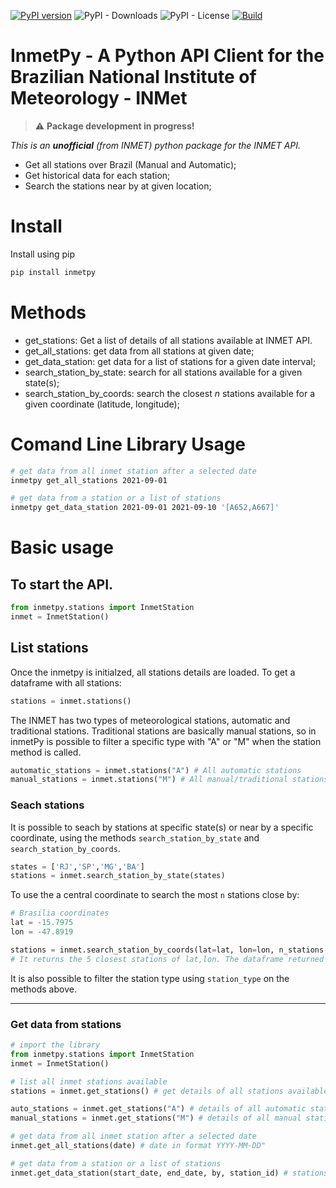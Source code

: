[![PyPI version](https://badge.fury.io/py/inmetpy.svg)](https://badge.fury.io/py/inmetpy)
![PyPI - Downloads](https://img.shields.io/pypi/dm/inmetpy?color=blue)
![PyPI - License](https://img.shields.io/pypi/l/inmetpy)
[![Build](https://github.com/ocfgaldino/inmetpy/actions/workflows/inmetpy.yml/badge.svg)](https://github.com/ocfgaldino/inmetpy/actions/workflows/inmetpy.yml)

# InmetPy - A Python API Client for the Brazilian National Institute of Meteorology - INMet



> :warning: **Package development in progress!** 


*This is an **unofficial** (from INMET) python package for the INMET API.*


- Get all stations over Brazil (Manual and Automatic);
- Get historical data for each station;
- Search the stations near by at given location;

# Install

Install using pip

```bash
pip install inmetpy
```

# Methods
- get_stations: Get a list of details of all stations available at INMET API.
- get_all_stations: get data from all stations at given date;
- get_data_station: get data for a list of stations for a given date interval;
- search_station_by_state: search for all stations available for a given state(s);
- search_station_by_coords: search the closest *n* stations available for a given coordinate (latitude, longitude); 



# Comand Line Library Usage

```bash
# get data from all inmet station after a selected date
inmetpy get_all_stations 2021-09-01

# get data from a station or a list of stations
inmetpy get_data_station 2021-09-01 2021-09-10 '[A652,A667]'
```

# Basic usage

## To start the API.

```python
from inmetpy.stations import InmetStation
inmet = InmetStation()
```

## List stations

Once the inmetpy is initialzed, all stations details are loaded. To get a dataframe with all stations:

```python
stations = inmet.stations()
```

The INMET has two types of meteorological stations, automatic and traditional stations. Traditional stations are basically manual stations, so in inmetPy is possible to filter a specific type with "A" or "M" when the station method is called. 

```python
automatic_stations = inmet.stations("A") # All automatic stations
manual_stations = inmet.stations("M") # All manual/traditional stations
```

### Seach stations 

It is possible to seach by stations at specific state(s) or near by a specific coordinate, using the methods `search_station_by_state` and `search_station_by_coords`. 

```python
states = ['RJ','SP','MG','BA']
stations = inmet.search_station_by_state(states)
```

To use the a central coordinate to search the most `n` stations close by:

```python
# Brasilia coordinates
lat = -15.7975
lon = -47.8919

stations = inmet.search_station_by_coords(lat=lat, lon=lon, n_stations = 5)
# It returns the 5 closest stations of lat,lon. The dataframe returned contains a new attribute `DISTANCE`, with the distance of that stations of lat,lon, in kilometers.

```

It is also possible to filter the station type using `station_type` on the methods above.

---

### Get data from stations



```python
# import the library
from inmetpy.stations import InmetStation
inmet = InmetStation()

# list all inmet stations available
stations = inmet.get_stations() # get details of all stations available

auto_stations = inmet.get_stations("A") # details of all automatic stations
manual_stations = inmet.get_stations("M") # details of all manual stations

# get data from all inmet station after a selected date
inmet.get_all_stations(date) # date in format YYYY-MM-DD"

# get data from a station or a list of stations
inmet.get_data_station(start_date, end_date, by, station_id) # stations must be a list of strings with the "CD_STATION" (ID) of the stations desired.
```

